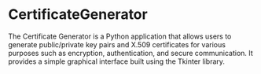 # CertificateGenerator
The Certificate Generator is a Python application that allows users to generate public/private key pairs and X.509 certificates for various purposes such as encryption, authentication, and secure communication. It provides a simple graphical interface built using the Tkinter library.
